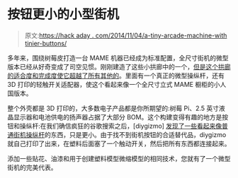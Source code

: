 # 按钮更小的小型街机

> 原文:[https://hack aday . com/2014/11/04/a-tiny-arcade-machine-with tinier-buttons/](https://hackaday.com/2014/11/04/a-tiny-arcade-machine-with-tinier-buttons/)

多年来，围绕树莓皮打造一台 MAME 机器已经成为标准配置，全尺寸街机的微型版本已经从好奇变成了司空见惯。刚刚建造了这些小拱廊中的一个，[但是这个拱廊的适合度和完成度使它超越了所有其他的](http://www.instructables.com/id/Micro-Raspberry-Pi-arcade-cabinet/?ALLSTEPS)。里面有一个真正的微型操纵杆，还有 3D 打印的轻触开关适配器，使这个看起来像一个全尺寸立式 MAME 橱柜的小人国版本。

整个外壳都是 3D 打印的，大多数电子产品都是你所期望的:树莓 Pi、2.5 英寸液晶显示器和电池供电的扬声器占据了大部分 BOM。这个构建变得有趣的地方是按钮和操纵杆:在我们确信疯狂的谷歌搜索之后，[diygizmo] [发现了一些看起来像普通街机操纵杆](http://www.digikey.com/product-detail/en/04A-B01/GH7455-ND/2138044)的东西，只是更小。由于找不到街机按钮的合适替代品，diygizmo 就自己打印了出来，在塑料后面塞了一个触动开关，然后把所有东西都连接起来。

添加一些贴花、油漆和用于创建塑料模型微缩模型的相同技术，您就有了一个微型街机的完美代表。
